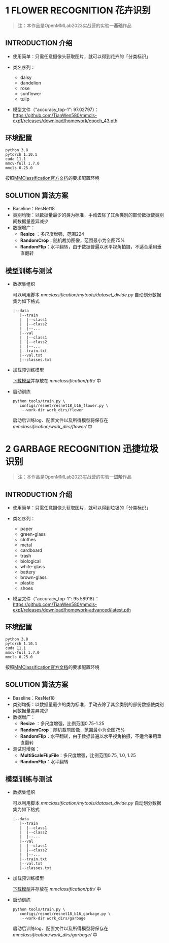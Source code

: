 # 1 FLOWER RECOGNITION 花卉识别

> 注：本作品是OpenMMLab2023实战营的实验一**基础**作品

## INTRODUCTION 介绍

- 使用简单：只需任意摄像头获取图片，就可以得到花卉的「分类标识」
- 类名序列：
  - daisy
  - dandelion
  - rose
  - sunflower
  - tulip

- 模型文件（"accuracy_top-1": 97.02797）：https://github.com/TianWen580/mmcls-exp1/releases/download/homework/epoch_43.pth

## 环境配置

```shell
python 3.8
pytorch 1.10.1
cuda 11.1
mmcv-full 1.7.0
mmcls 0.25.0
```

按照[MMClassification官方文档](https://mmclassification.readthedocs.io/en/master/install.html)的要求配置环境

## SOLUTION 算法方案

- Baseline：ResNet18
- 类别均衡：以数据量最少的类为标准，手动去除了其余类别的部份数据使类别间数据量差异减少
- 数据增广：
  - **Resize** ：多尺度增强，范围224
  - **RandomCrop**：随机裁剪图像，范围最小为全图75%
  - **RandomFlip**：水平翻转，由于数据普遍以水平视角拍摄，不适合采用垂直翻转

## 模型训练与测试

- 数据集组织

  可以利用脚本 *mmclassification/mytools/dataset_divide.py* 自动划分数据集为如下格式

  ```
  |--data
     |--train
     |  |--class1
     |  |--class2
     |  |--...
     |--val
     |  |--class1
     |  |--class2
     |  |--...
     |--train.txt
     |--val.txt
     |--classes.txt
  ```

  

- 加载预训练模型

  [下载模型](https://download.openmmlab.com/mmclassification/v0/resnet/resnet18_batch256_imagenet_20200708-34ab8f90.pth)并存放在 *mmclassification/pth/* 中

- 启动训练

  ```shell
  python tools/train.py \
     configs/resnet/resnet18_b16_flower.py \
      --work-dir work_dirs/flower
  ```

  启动后训练log、配置文件以及所得模型将保存在 *mmclassification/work_dirs/flower/* 中

# 2 GARBAGE RECOGNITION 迅捷垃圾识别

> 注：本作品是OpenMMLab2023实战营的实验一**进阶**作品

## INTRODUCTION 介绍

- 使用简单：只需任意摄像头获取图片，就可以得到垃圾的「分类标识」
- 类名序列：
  - paper
  - green-glass
  - clothes
  - metal
  - cardboard
  - trash
  - biological
  - white-glass
  - battery
  - brown-glass
  - plastic
  - shoes

- 模型文件（"accuracy_top-1": 95.58918）：https://github.com/TianWen580/mmcls-exp1/releases/download/homework-advanced/latest.pth

## 环境配置

```shell
python 3.8
pytorch 1.10.1
cuda 11.1
mmcv-full 1.7.0
mmcls 0.25.0
```

按照[MMClassification官方文档](https://mmclassification.readthedocs.io/en/master/install.html)的要求配置环境

## SOLUTION 算法方案

- Baseline：ResNet18
- 类别均衡：以数据量最少的类为标准，手动去除了其余类别的部份数据使类别间数据量差异减少
- 数据增广：
  - **Resize** ：多尺度增强，比例范围0.75-1.25
  - **RandomCrop**：随机裁剪图像，范围最小为全图75%
  - **RandomFlip**：水平翻转，由于数据普遍以水平视角拍摄，不适合采用垂直翻转
- 测试时增强：
  - **MultiScaleFlipFile**：多尺度增强，比例范围0.75, 1.0, 1.25
  - **RandomFlip**：水平翻转

## 模型训练与测试

- 数据集组织

  可以利用脚本 *mmclassification/mytools/dataset_divide.py* 自动划分数据集为如下格式

  ```
  |--data
     |--train
     |  |--class1
     |  |--class2
     |  |--...
     |--val
     |  |--class1
     |  |--class2
     |  |--...
     |--train.txt
     |--val.txt
     |--classes.txt
  ```

  

- 加载预训练模型

  [下载模型](https://download.openmmlab.com/mmclassification/v0/resnet/resnet18_batch256_imagenet_20200708-34ab8f90.pth)并存放在 *mmclassification/pth/* 中

- 启动训练

  ```shell
  python tools/train.py \
     configs/resnet/resnet18_b16_garbage.py \
      --work-dir work_dirs/garbage
  ```

  启动后训练log、配置文件以及所得模型将保存在 *mmclassification/work_dirs/garbage/* 中